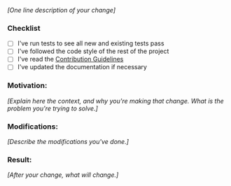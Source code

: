 _[One line description of your change]_

<!-- Thanks for contributing to Swift Argument Parser! Before you submit your issue, please make sure you followed our checklist and check the appropriate boxes by putting an x in the [ ]: [x] -->

### Checklist
- [ ] I've run tests to see all new and existing tests pass
- [ ] I've followed the code style of the rest of the project
- [ ] I've read the [Contribution Guidelines](CONTRIBUTING.md)
- [ ] I've updated the documentation if necessary

### Motivation:

_[Explain here the context, and why you're making that change. What is the problem you're trying to solve.]_

### Modifications:

_[Describe the modifications you've done.]_

### Result:

_[After your change, what will change.]_